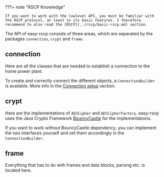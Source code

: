 ???+ note "RSCP Knowledge"

    If you want to work with the lowlevel API, you must be familiar with the RSCP protocol, at least in its basic features. I therefore recommend to also read the [RSCP](../rscp/basic-rscp.md) section.

The API of easy-rscp consists of three areas, which are separated by the packages `connection`, `crypt` and `frame`.

## connection
Here are all the classes that are needed to establish a connection to the home power plant.

To create and correctly connect the different objects, a `ConnectionBuilder` is available. More info in the [Connection setup](connection.md) section.

## crypt
Here are the implementations of `AESCipher` and `AESCipherFactory`. easy-rscp uses the Java Crypto Framework [BouncyCastle](https://www.bouncycastle.org/) for the implementations.

If you want to work without BouncyCastle dependency, you can implement the two interfaces yourself and set them accordingly in the `ConnectionBuilder`.

## frame
Everything that has to do with frames and data blocks, parsing etc. is located here.
